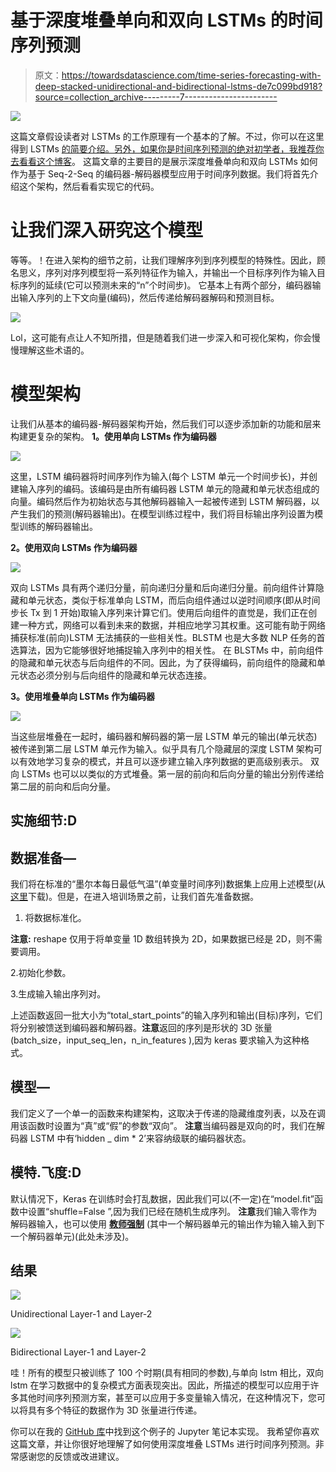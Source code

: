 # 基于深度堆叠单向和双向 LSTMs 的时间序列预测

> 原文：<https://towardsdatascience.com/time-series-forecasting-with-deep-stacked-unidirectional-and-bidirectional-lstms-de7c099bd918?source=collection_archive---------7----------------------->

![](img/adf362ebfb328ac71f797885342040c2.png)

这篇文章假设读者对 LSTMs 的工作原理有一个基本的了解。不过，你可以在这里得到 LSTMs [的简要介绍。另外，如果你是时间序列预测的绝对初学者，我推荐你去看看这个](https://www.analyticsvidhya.com/blog/2017/12/fundamentals-of-deep-learning-introduction-to-lstm/)[博客](https://medium.com/open-machine-learning-course/open-machine-learning-course-topic-9-time-series-analysis-in-python-a270cb05e0b3)。
这篇文章的主要目的是展示深度堆叠单向和双向 LSTMs 如何作为基于 Seq-2-Seq 的编码器-解码器模型应用于时间序列数据。我们将首先介绍这个架构，然后看看实现它的代码。

# 让我们深入研究这个模型

等等。！在进入架构的细节之前，让我们理解序列到序列模型的特殊性。因此，顾名思义，序列对序列模型将一系列特征作为输入，并输出一个目标序列作为输入目标序列的延续(它可以预测未来的“n”个时间步)。
它基本上有两个部分，编码器输出输入序列的上下文向量(编码)，然后传递给解码器解码和预测目标。

![](img/00848b0a312a4352a6058055e62f37bb.png)

Lol，这可能有点让人不知所措，但是随着我们进一步深入和可视化架构，你会慢慢理解这些术语的。

# 模型架构

让我们从基本的编码器-解码器架构开始，然后我们可以逐步添加新的功能和层来构建更复杂的架构。
**1。使用单向 LSTMs 作为编码器**

![](img/ff9216b0e2b863c6233661ee0981ad52.png)

这里，LSTM 编码器将时间序列作为输入(每个 LSTM 单元一个时间步长)，并创建输入序列的编码。该编码是由所有编码器 LSTM 单元的隐藏和单元状态组成的向量。编码然后作为初始状态与其他解码器输入一起被传递到 LSTM 解码器，以产生我们的预测(解码器输出)。在模型训练过程中，我们将目标输出序列设置为模型训练的解码器输出。

**2。使用双向 LSTMs 作为编码器**

![](img/0b78d9c9b1c07175888f4ea4545a9698.png)

双向 LSTMs 具有两个递归分量，前向递归分量和后向递归分量。前向组件计算隐藏和单元状态，类似于标准单向 LSTM，而后向组件通过以逆时间顺序(即从时间步长 Tx 到 1 开始)取输入序列来计算它们。使用后向组件的直觉是，我们正在创建一种方式，网络可以看到未来的数据，并相应地学习其权重。这可能有助于网络捕获标准(前向)LSTM 无法捕获的一些相关性。BLSTM 也是大多数 NLP 任务的首选算法，因为它能够很好地捕捉输入序列中的相关性。
在 BLSTMs 中，前向组件的隐藏和单元状态与后向组件的不同。因此，为了获得编码，前向组件的隐藏和单元状态必须分别与后向组件的隐藏和单元状态连接。

**3。使用堆叠单向 LSTMs 作为编码器**

![](img/457c919de7413189df9e9308e25944bd.png)

当这些层堆叠在一起时，编码器和解码器的第一层 LSTM 单元的输出(单元状态)被传递到第二层 LSTM 单元作为输入。似乎具有几个隐藏层的深度 LSTM 架构可以有效地学习复杂的模式，并且可以逐步建立输入序列数据的更高级别表示。
双向 LSTMs 也可以以类似的方式堆叠。第一层的前向和后向分量的输出分别传递给第二层的前向和后向分量。

## 实施细节:D

## **数据准备—**

我们将在标准的“墨尔本每日最低气温”(单变量时间序列)数据集上应用上述模型(从[这里](https://datamarket.com/data/set/2324/daily-minimum-temperatures-in-melbourne-australia-1981-1990#!ds=2324&display=line)下载)。但是，在进入培训场景之前，让我们首先准备数据。

1.  将数据标准化。

**注意:** reshape 仅用于将单变量 1D 数组转换为 2D，如果数据已经是 2D，则不需要调用。

2.初始化参数。

3.生成输入输出序列对。

上述函数返回一批大小为“total_start_points”的输入序列和输出(目标)序列，它们将分别被馈送到编码器和解码器。**注意**返回的序列是形状的 3D 张量(batch_size，input_seq_len，n_in_features ),因为 keras 要求输入为这种格式。

## 模型—

我们定义了一个单一的函数来构建架构，这取决于传递的隐藏维度列表，以及在调用该函数时设置为“真”或“假”的参数“双向”。
**注意**当编码器是双向的时，我们在解码器 LSTM 中有‘hidden _ dim * 2’来容纳级联的编码器状态。

## 模特.飞度:D

默认情况下，Keras 在训练时会打乱数据，因此我们可以(不一定)在“model.fit”函数中设置“shuffle=False ”,因为我们已经在随机生成序列。
**注意**我们输入零作为解码器输入，也可以使用 [**教师强制**](https://machinelearningmastery.com/teacher-forcing-for-recurrent-neural-networks/) (其中一个解码器单元的输出作为输入输入到下一个解码器单元)(此处未涉及)。

## 结果

![](img/1e01ada3cca41f7a330eab2e4934861a.png)

Unidirectional Layer-1 and Layer-2

![](img/393c831dd845eddd47239651a2575689.png)

Bidirectional Layer-1 and Layer-2

哇！所有的模型只被训练了 100 个时期(具有相同的参数),与单向 lstm 相比，双向 lstm 在学习数据中的复杂模式方面表现突出。因此，所描述的模型可以应用于许多其他时间序列预测方案，甚至可以应用于多变量输入情况，在这种情况下，您可以将具有多个特征的数据作为 3D 张量进行传递。

你可以在我的 [GitHub 库](https://github.com/manohar029/TimeSeries-Seq2Seq-deepLSTMs-Keras)中找到这个例子的 Jupyter 笔记本实现。
我希望你喜欢这篇文章，并让你很好地理解了如何使用深度堆叠 LSTMs 进行时间序列预测。非常感谢您的反馈或改进建议。